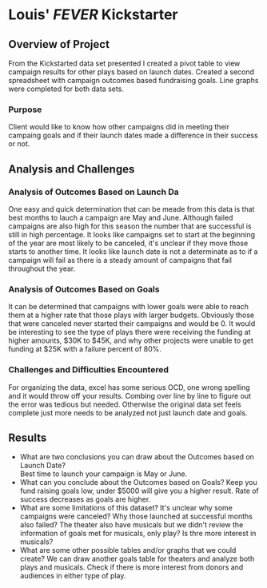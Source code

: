 # Louis' *FEVER* Kickstarter

## Overview of Project
From the Kickstarted data set presented I created a pivot table to view campaign results for other plays based on launch dates. Created a second spreadsheet with campaign outcomes based fundraising goals. Line graphs were completed for both data sets.
### Purpose
Client would like to know how other campaigns did in meeting their campaing goals and if their launch dates made a difference in their success or not. 
## Analysis and Challenges

### Analysis of Outcomes Based on Launch Da
One easy and quick determination that can be meade from this data is that best months to lauch a campaign are May and June. Although failed campaigns are also high for this season the number that are successful is still in high percentage. It looks like campaigns set to start at the beginning of the year are most likely to be canceled, it's unclear if they move those starts to another time. It looks like launch date is not a determinate as to if a campaign will fail as there is a steady amount of campaigns that fail throughout the year. 
### Analysis of Outcomes Based on Goals
It can be determined that campaigns with lower goals were able to reach them at a higher rate that those plays with larger budgets. Obviously those that were canceled never started their campaigns and would be 0. It would be interesting to see the type of plays there were receiving the funding at higher amounts, $30K to $45K, and why other projects were unable to get funding at $25K with a failure percent of 80%.
### Challenges and Difficulties Encountered
For organizing the data, excel has some serious OCD, one wrong spelling and it would throw off your results. Combing over line by line to figure out the error was tedious but needed. Otherwise the original data set feels complete just more needs to be analyzed not just launch date and goals. 
## Results

- What are two conclusions you can draw about the Outcomes based on Launch Date?  
Best time to launch your campaign is May or June. 
- What can you conclude about the Outcomes based on Goals?
Keep you fund raising goals low, under $5000 will give you a higher result. Rate of success decreases as goals are higher.
- What are some limitations of this dataset?
It's unclear why some campaigns were canceled?  Why those launched at successful months also failed? The theater also have musicals but we didn't review the information of goals met for musicals, only play? Is thre more interest in musicals?
- What are some other possible tables and/or graphs that we could create?
We can draw another goals table for theaters and analyze both plays and musicals. Check if there is more interest from donors and audiences in either type of play. 